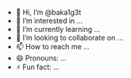 - 👋 Hi, I’m @baka1g3t
- 👀 I’m interested in ...
- 🌱 I’m currently learning ...
- 💞️ I’m looking to collaborate on ...
- 📫 How to reach me ...
- 😄 Pronouns: ...
- ⚡ Fun fact: ...

<!---
baka1g3t/baka1g3t is a ✨ special ✨ repository because its `README.md` (this file) appears on your GitHub profile.
You can click the Preview link to take a look at your changes.
--->
